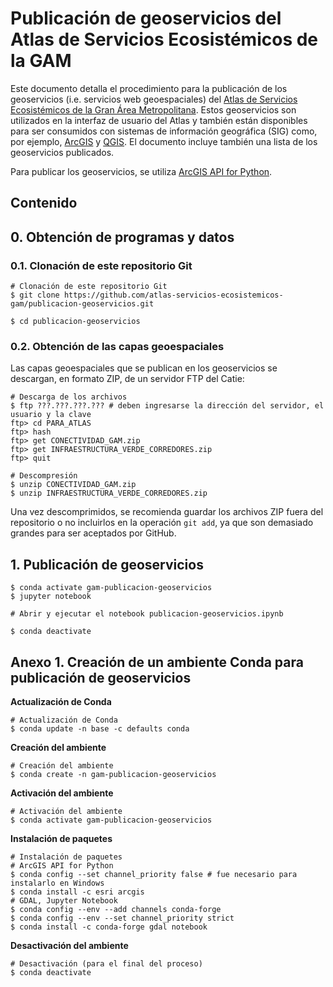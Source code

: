 # Publicación de geoservicios del Atlas de Servicios Ecosistémicos de la GAM

Este documento detalla el procedimiento para la publicación de los geoservicios (i.e. servicios web geoespaciales) del [Atlas de Servicios Ecosistémicos de la Gran Área Metropolitana](). Estos geoservicios son utilizados en la interfaz de usuario del Atlas y también están disponibles para ser consumidos con sistemas de información geográfica (SIG) como, por ejemplo, [ArcGIS](https://www.arcgis.com/) y [QGIS](https://qgis.org/). El documento incluye también una lista de los geoservicios publicados.

Para publicar los geoservicios, se utiliza [ArcGIS API for Python](https://developers.arcgis.com/python/).

## Contenido

## 0. Obtención de programas y datos

### 0.1. Clonación de este repositorio Git
```shell
# Clonación de este repositorio Git
$ git clone https://github.com/atlas-servicios-ecosistemicos-gam/publicacion-geoservicios.git

$ cd publicacion-geoservicios
```

### 0.2. Obtención de las capas geoespaciales
Las capas geoespaciales que se publican en los geoservicios se descargan, en formato ZIP, de un servidor FTP del Catie:
```shell
# Descarga de los archivos
$ ftp ???.???.???.??? # deben ingresarse la dirección del servidor, el usuario y la clave
ftp> cd PARA_ATLAS
ftp> hash
ftp> get CONECTIVIDAD_GAM.zip
ftp> get INFRAESTRUCTURA_VERDE_CORREDORES.zip
ftp> quit

# Descompresión
$ unzip CONECTIVIDAD_GAM.zip
$ unzip INFRAESTRUCTURA_VERDE_CORREDORES.zip
```
Una vez descomprimidos, se recomienda guardar los archivos ZIP fuera del repositorio o no incluirlos en la operación ```git add```, ya que son demasiado grandes para ser aceptados por GitHub.

## 1. Publicación de geoservicios
```shell
$ conda activate gam-publicacion-geoservicios
$ jupyter notebook 

# Abrir y ejecutar el notebook publicacion-geoservicios.ipynb

$ conda deactivate
```

## Anexo 1. Creación de un ambiente Conda para publicación de geoservicios
**Actualización de Conda**
```shell
# Actualización de Conda
$ conda update -n base -c defaults conda
```

**Creación del ambiente**
```shell
# Creación del ambiente
$ conda create -n gam-publicacion-geoservicios
```

**Activación del ambiente**
```shell
# Activación del ambiente
$ conda activate gam-publicacion-geoservicios
```

**Instalación de paquetes**
```shell
# Instalación de paquetes
# ArcGIS API for Python
$ conda config --set channel_priority false # fue necesario para instalarlo en Windows
$ conda install -c esri arcgis
# GDAL, Jupyter Notebook
$ conda config --env --add channels conda-forge
$ conda config --env --set channel_priority strict
$ conda install -c conda-forge gdal notebook
```

**Desactivación del ambiente**
```shell
# Desactivación (para el final del proceso)
$ conda deactivate
```
